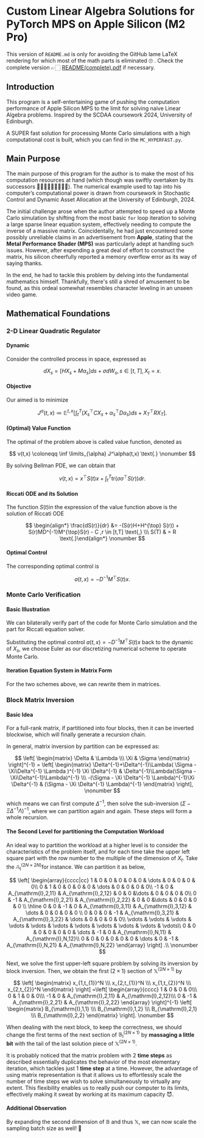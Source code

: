 # Custom Linear Algebra Solutions for PyTorch MPS on Apple Silicon (M2 Pro) 

This version of `README.md` is only for avoiding the GitHub lame LaTeX rendering for which most of the math parts is eliminated 🙄 . Check the complete version 👉🏻 [README(complete).pdf](./README(complete).pdf) if necessary.

## Introduction

This program is a self-entertaining game of pushing the computation performance of Apple Silicon MPS to the limit for solving naive Linear Algebra problems. Inspired by the SCDAA coursework 2024, University of Edinburgh. 


A SUPER fast solution for processing Monte Carlo simulations with a high computational cost is built, which you can find in the `MC_HYPERFAST.py`.

## Main Purpose

The main purpose of this program for the author is to make the most of his computation resources at hand (which though was swiftly overtaken by its successors 🤷🏻‍♂️🤷🏻‍♂️🤷🏻‍♂️). The numerical example used to tap into his computer’s computational power is drawn from coursework in Stochastic Control and Dynamic Asset Allocation at the University of Edinburgh, 2024.

The initial challenge arose when the author attempted to speed up a Monte Carlo simulation by shifting from the most basic `for` loop iteration to solving a large sparse linear equation system, effectively needing to compute the inverse of a massive matrix.  Coincidentally, he had just encountered some possibly unreliable claims in an advertisement from **Apple**, stating that the **Metal Performance Shader (MPS)** was particularly adept at handling such issues. However, after expending a great deal of effort to construct the matrix, his silicon cheerfully reported a memory overflow error as its way of saying thanks.

In the end, he had to tackle this problem by delving into the fundamental mathematics himself. Thankfully, there's still a shred of amusement to be found, as this ordeal somewhat resembles character leveling in an unseen video game.

## Mathematical Foundations

### 2-D Linear Quadratic Regulator

#### Dynamic

Consider the controlled process in space, expressed as


$$
dX_s = [HX_s + M \alpha_s]ds + \sigma dW_s , s\in[t,T],X_t = x \text{.} \nonumber
$$



#### Objective

Our aimed is to minimize


$$
J^\alpha(t,x) \coloneqq \mathbb{E}^{t,x}\left[\int_t^T(X^{\top}_sCX_s +\alpha^{\top}_sD\alpha_s)ds + X^{\top}_TRX_T \right]\text{.} \nonumber
$$



#### (Optimal) Value Function

The optimal of the problem above is called value function, denoted as


$$
v(t,x) \coloneqq \inf \limits_{\alpha} J^\alpha(t,x) \text{.} \nonumber
$$


By solving Bellman PDE, we can obtain that


$$
v(t,x) = x^{\top}S(t)x + \int_t^T \mathrm{tr}(\sigma\sigma^{\top}S(r))dr\text{.} \nonumber
$$



#### Riccati ODE and its Solution

The function $S(t)$​​ in the expression of the value function above is the solution of Riccati ODE 


$$
\begin{align*} \frac{dS(r)}{dr} &= -(S(r)H+H^{\top} S(r)) + S(r)MD^{-1}M^{\top}S(r) - C ,r \in [t,T] \text{,} \\\ S(T) & =  R \text{.}\end{align*} \nonumber
$$



#### Optimal Control

The corresponding optimal control is 


$$
a(t,x) = -D^{-1}M^{\top}S(t)x \text{.} \nonumber
$$



### Monte Carlo Verification

#### Basic Illustration

We can bilaterally verify part of the code for Monte Carlo simulation and the part for Riccati equation solver.

Substituting the optimal control $a(t,x) = -D^{-1}M^{\top}S(t)x$ back to the dynamic of $X_s$, we choose Euler as our discretizing numerical scheme to operate Monte Carlo.

#### Iteration Equation System in Matrix Form

For the two schemes above, we can rewrite them in matrices.


### Block Matrix Inversion

#### Basic Idea

For a full-rank matrix, if partitioned into four blocks, then it can be inverted blockwise, which will finally generate a recursion chain.

In general, matrix inversion by partition can be expressed as:


$$
\left[
\begin{matrix}
\Delta & \Lambda \\\ \Xi & \Sigma
\end{matrix}
\right]^{-1} =
\left[
\begin{matrix}
\Delta^{-1}+\Delta^{-1}\Lambda( \Sigma  - \Xi\Delta^{-1} \Lambda )^{-1} \Xi \Delta^{-1} & \Delta^{-1}\Lambda(\Sigma - \Xi\Delta^{-1}\Lambda)^{-1} \\\ -(\Sigma - \Xi \Delta^{-1} \Lambda)^{-1}\Xi \Delta^{-1} & (\Sigma - \Xi \Delta^{-1} \Lambda)^{-1}
\end{matrix}
\right], \nonumber
$$


which means we can first compute $\Delta^{-1}$, then solve the sub-inversion $(\Sigma - \Xi \Delta^{-1} \Lambda)^{-1}$, where we can partition again and again. These steps will form a whole recursion.

#### The Second Level for partitioning the Computation Workload

An ideal way to partition the workload at a higher level is to consider the characteristics of the problem itself, and for each time take the upper left square part with the row number to the multiple of the dimension of $X_t$. Take the $\mathbb{A}_{\mathrm{I}}^{(2N \times 2N)}$​​ for instance. We can partition it as below,


$$
\left[
\begin{array}{cccc|cc}
1 & 0 & 0 & 0 & 0 & 0 & \dots & 0 & 0 & 0 & 0\\
0 & 1 & 0 & 0 & 0 & 0 & \dots & 0 & 0 & 0 & 0\\
 -1 & 0 & A_{\mathrm{I},2,11} &  A_{\mathrm{I},2,12} & 0 & 0 &\dots & 0 & 0 & 0 & 0\\
 0 & -1 & A_{\mathrm{I},2,21} &  A_{\mathrm{I},2,22} & 0 & 0 &\dots & 0 & 0 & 0 & 0 \\
 \hline
0 & 0 & -1 & 0 & A_{\mathrm{I},3,11} & A_{\mathrm{I},3,12} &  \dots & 0 & 0 & 0 & 0 \\
0 & 0 & 0 & -1 & A_{\mathrm{I},3,21} &  A_{\mathrm{I},3,22} & \dots & 0 & 0 & 0 & 0\\
\vdots & \vdots & \vdots & \vdots & \vdots & \vdots & \vdots & \vdots & \vdots & \vdots & \vdots\\
0 & 0 & 0 & 0 & 0 & 0 & \dots & -1 & 0 & A_{\mathrm{I},N,11} & A_{\mathrm{I},N,12}\\
0 & 0 & 0 & 0 & 0 & 0 & \dots & 0 & -1 & A_{\mathrm{I},N,21} & A_{\mathrm{I},N,22}
\end{array}
\right]
.\\ \nonumber
$$


Next, we solve the first upper-left square problem by solving its inversion by block inversion. Then, we obtain the first $(2 \times 1)$ section of $\mathbb{X}^{(2N \times 1)}$​​ by


$$
\left[
\begin{matrix}
x_{1,t_{1}}^N \\\
x_{2,t_{1}}^N \\\
x_{1,t_{2}}^N \\\
x_{2,t_{2}}^N 
\end{matrix}
\right] =\left[
\begin{array}{cccc}
1 & 0 & 0 & 0\\\
0 & 1 & 0 & 0\\\
 -1 & 0 & A_{\mathrm{I},2,11} &  A_{\mathrm{I},2,12}\\\
 0 & -1 & A_{\mathrm{I},2,21} &  A_{\mathrm{I},2,22}
\end{array}
\right]^{-1}
\left[
\begin{matrix}
B_{\mathrm{I},1,1} \\\
B_{\mathrm{I},1,2} \\\
B_{\mathrm{I},2,1} \\\
B_{\mathrm{I},2,2} 
\end{matrix}
\right]. \nonumber
$$


When dealing with the next block, to keep the correctness, we should change the first terms of the next section of $\mathbb{B}_{\mathrm{I}}^{(2N \times 1)}$ by **massaging a little bit** with the tail of the last solution piece of $\mathbb{X}^{(2N \times 1)}$.

It is probably noticed that the matrix problem with $2$ **time steps** as described essentially duplicates the behavior of the most elementary iteration,  which tackles just $1$ **time step** at a time. However, the advantage of using matrix representation is that it allows us to effortlessly scale the number of time steps we wish to solve simultaneously to virtually any extent. This flexibility enables us to really push our computer to its limits, effectively making it sweat by working at its maximum capacity 😈.

#### Additional Observation

By expanding the second dimension of $\mathbb{B}$ and thus $\mathbb{X}$​​, we can now scale the sampling batch size as well! 🥳
